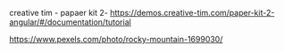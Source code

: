creative tim - papaer kit 2-
https://demos.creative-tim.com/paper-kit-2-angular/#/documentation/tutorial

https://www.pexels.com/photo/rocky-mountain-1699030/